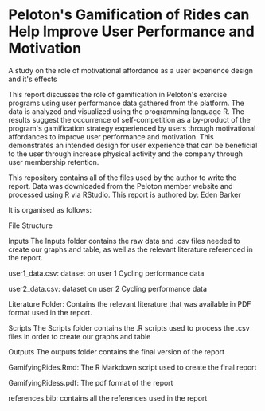 # Peloton's Gamification of Rides can Help Improve User Performance and Motivation
A study on the role of motivational affordance as a user experience design and it's effects


This report discusses the role of gamification in Peloton's exercise programs using user performance data gathered from the platform. The data is analyzed and visualized using the programming language R. The results suggest the occurrence of self-competition as a by-product of the program's gamification strategy experienced by users through motivational affordances to improve user performance and motivation. This demonstrates an intended design for user experience that can be beneficial to the user through increase physical activity and the company through user membership retention.

This repository contains all of the files used by the author to write the report. Data was downloaded from the Peloton member website and processed using R via RStudio. This report is authored by: Eden Barker

It is organised as follows:

File Structure

Inputs
The Inputs folder contains the raw data and .csv files needed to create our graphs and table, as well as the relevant literature referenced in the report.

user1_data.csv: dataset on user 1 Cycling performance data

user2_data.csv: dataset on user 2 Cycling performance data

Literature Folder:
Contains the relevant literature that was available in PDF format used in the report.

Scripts
The Scripts folder contains the .R scripts used to process the .csv files in order to create our graphs and table

Outputs
The outputs folder contains the final version of the report

GamifyingRides.Rmd: The R Markdown script used to create the final report

GamifyingRidess.pdf: The pdf format of the report

references.bib: contains all the references used in the report
